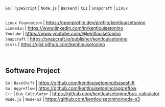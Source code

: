 ``Go`` | ``TypeScript`` | ``Node.js`` | ``Backend`` | ``CLI`` | ``Snapcraft`` | ``Linux``

##
``Linux Foundation`` | https://openprofile.dev/profile/kentlouisetonino <br />
``Linkedin`` | https://www.linkedin.com/in/kentlouisetonino <br />
``Youtube`` | https://www.youtube.com/@kentlouisetonino <br />
``Snapcraft`` | https://snapcraft.io/publisher/kentlouisetonino <br />
``Gists`` | https://gist.github.com/kentlouisetonino

<br />

## Software Project
``Go`` | ``BaseShift`` | https://github.com/kentlouisetonino/baseshift <br />
``Go`` | ``Aggreflow`` | https://github.com/kentlouisetonino/aggreflow <br />
``C++`` | ``Bus Calculator`` | https://github.com/kentlouisetonino/bus-calculator <br />
``Node.js`` | ``Node-S3`` | https://github.com/kentlouisetonino/node-s3 <br />

